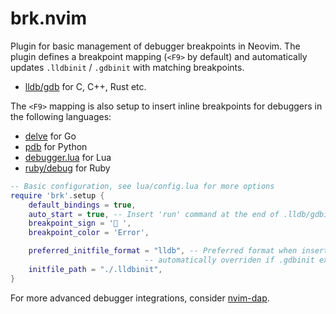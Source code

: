 # brk.nvim
Plugin for basic management of debugger breakpoints in Neovim. The plugin
defines a breakpoint mapping (`<F9>` by default) and automatically updates
`.lldbinit` / `.gdbinit` with matching breakpoints.

* [lldb/gdb](https://lldb.llvm.org/use/map.html) for C, C++, Rust etc.

The `<F9>` mapping is also setup to insert inline breakpoints for debuggers in the following languages:

* [delve](https://github.com/go-delve/delve/blob/master/Documentation/cli/getting_started.md) for Go
* [pdb](https://docs.python.org/3/library/pdb.html) for Python
* [debugger.lua](https://github.com/kafva/debugger.lua) for Lua
* [ruby/debug](https://github.com/ruby/debug) for Ruby

```lua
-- Basic configuration, see lua/config.lua for more options
require 'brk'.setup {
    default_bindings = true,
    auto_start = true, -- Insert 'run' command at the end of .lldb/gdbinit automatically
    breakpoint_sign = '󰝥 ',
    breakpoint_color = 'Error',

    preferred_initfile_format = "lldb", -- Preferred format when inserting breakpoints,
                              -- automatically overriden if .gdbinit exists in the current directory
    initfile_path = "./.lldbinit",
}
```

For more advanced debugger integrations, consider [nvim-dap](https://github.com/mfussenegger/nvim-dap).
